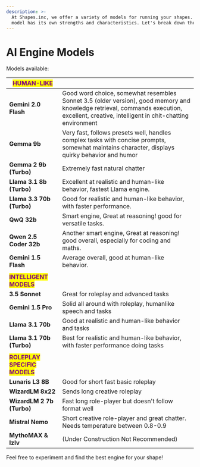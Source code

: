 ```yaml
---
description: >-
  At Shapes.inc, we offer a variety of models for running your shapes. Each
  model has its own strengths and characteristics. Let's break down the options:
---
```


# AI Engine Models

Models available:

| <mark style="color:purple;">**HUMAN-LIKE**</mark>               |                                                                                                                                                                                         |
| --------------------------------------------------------------- | --------------------------------------------------------------------------------------------------------------------------------------------------------------------------------------- |
| **Gemini 2.0 Flash**                                            | Good word choice, somewhat resembles Sonnet 3.5 (older version), good memory and knowledge retrieval, commands execution, excellent, creative, intelligent in chit-chatting environment |
| **Gemma 9b**                                                    | Very fast, follows presets well, handles complex tasks with concise prompts, somewhat maintains character, displays quirky behavior and humor                                           |
| **Gemma 2 9b (Turbo)**                                          | Extremely fast natural chatter                                                                                                                                                          |
| **Llama 3.1 8b (Turbo)**                                        | Excellent at realistic and human-like behavior, fastest Llama engine.                                                                                                                   |
| **Llama 3.3 70b (Turbo)**                                       | Good for realistic and human-like behavior, with faster performance.                                                                                                                    |
| **QwQ 32b**                                                     | Smart engine, Great at reasoning! good for versatile tasks.                                                                                                                             |
| **Qwen 2.5 Coder 32b**                                          | Another smart engine, Great at reasoning! good overall, especially for coding and maths.                                                                                                |
| **Gemini 1.5 Flash**                                            | Average overall, good at human-like behavior.                                                                                                                                           |
|                                                                 |                                                                                                                                                                                         |
| <mark style="color:purple;">**INTELLIGENT MODELS**</mark>       |                                                                                                                                                                                         |
| **3.5 Sonnet**                                                  | Great for roleplay and advanced tasks                                                                                                                                                   |
| **Gemini 1.5 Pro**                                              | Solid all around with roleplay, humanlike speech and tasks                                                                                                                              |
| **Llama 3.1 70b**                                               | Good at realistic and human-like behavior and tasks                                                                                                                                     |
| **Llama 3.1 70b (Turbo)**                                       | Best for realistic and human-like behavior, with faster performance doing tasks                                                                                                         |
|                                                                 |                                                                                                                                                                                         |
| <mark style="color:purple;">**ROLEPLAY SPECIFIC MODELS**</mark> |                                                                                                                                                                                         |
| **Lunaris L3 8B**                                               | Good for short fast basic roleplay                                                                                                                                                      |
| **WizardLM 8x22**                                               | Sends long creative roleplay                                                                                                                                                            |
| **WizardLM 2 7b (Turbo)**                                       | Fast long role-player but doesn't follow format well                                                                                                                                    |
| **Mistral Nemo**                                                | Short creative role-player and great chatter. Needs temperature between 0.8-0.9                                                                                                         |
| **MythoMAX & Izlv**                                             | (Under Construction Not Recommended)                                                                                                                                                    |

Feel free to experiment and find the best engine for your shape!
